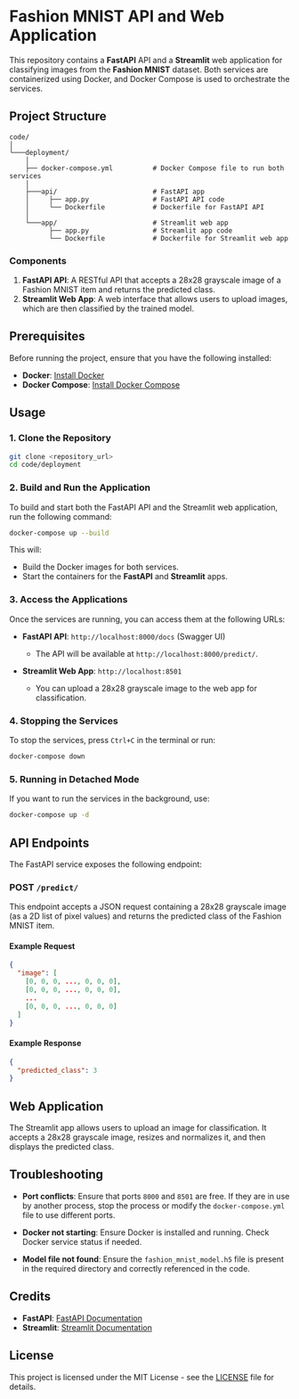 
# Fashion MNIST API and Web Application

This repository contains a **FastAPI** API and a **Streamlit** web application for classifying images from the **Fashion MNIST** dataset. Both services are containerized using Docker, and Docker Compose is used to orchestrate the services.

## Project Structure

```
code/
│
└───deployment/
    │
    ├── docker-compose.yml          # Docker Compose file to run both services
    │
    ├───api/                        # FastAPI app
    │     ├── app.py                # FastAPI API code
    │     └── Dockerfile            # Dockerfile for FastAPI API
    │
    └───app/                        # Streamlit web app
          ├── app.py                # Streamlit app code
          └── Dockerfile            # Dockerfile for Streamlit web app
```

### Components
1. **FastAPI API**: A RESTful API that accepts a 28x28 grayscale image of a Fashion MNIST item and returns the predicted class.
2. **Streamlit Web App**: A web interface that allows users to upload images, which are then classified by the trained model.

## Prerequisites

Before running the project, ensure that you have the following installed:
- **Docker**: [Install Docker](https://docs.docker.com/get-docker/)
- **Docker Compose**: [Install Docker Compose](https://docs.docker.com/compose/install/)

## Usage

### 1. Clone the Repository

```bash
git clone <repository_url>
cd code/deployment
```

### 2. Build and Run the Application

To build and start both the FastAPI API and the Streamlit web application, run the following command:

```bash
docker-compose up --build
```

This will:
- Build the Docker images for both services.
- Start the containers for the **FastAPI** and **Streamlit** apps.

### 3. Access the Applications

Once the services are running, you can access them at the following URLs:

- **FastAPI API**: `http://localhost:8000/docs` (Swagger UI)
  - The API will be available at `http://localhost:8000/predict/`.

- **Streamlit Web App**: `http://localhost:8501`
  - You can upload a 28x28 grayscale image to the web app for classification.

### 4. Stopping the Services

To stop the services, press `Ctrl+C` in the terminal or run:

```bash
docker-compose down
```

### 5. Running in Detached Mode

If you want to run the services in the background, use:

```bash
docker-compose up -d
```

## API Endpoints

The FastAPI service exposes the following endpoint:

### POST `/predict/`

This endpoint accepts a JSON request containing a 28x28 grayscale image (as a 2D list of pixel values) and returns the predicted class of the Fashion MNIST item.

#### Example Request

```json
{
  "image": [
    [0, 0, 0, ..., 0, 0, 0],
    [0, 0, 0, ..., 0, 0, 0],
    ...
    [0, 0, 0, ..., 0, 0, 0]
  ]
}
```

#### Example Response

```json
{
  "predicted_class": 3
}
```

## Web Application

The Streamlit app allows users to upload an image for classification. It accepts a 28x28 grayscale image, resizes and normalizes it, and then displays the predicted class.

## Troubleshooting

- **Port conflicts**: Ensure that ports `8000` and `8501` are free. If they are in use by another process, stop the process or modify the `docker-compose.yml` file to use different ports.
  
- **Docker not starting**: Ensure Docker is installed and running. Check Docker service status if needed.

- **Model file not found**: Ensure the `fashion_mnist_model.h5` file is present in the required directory and correctly referenced in the code.

## Credits

- **FastAPI**: [FastAPI Documentation](https://fastapi.tiangolo.com/)
- **Streamlit**: [Streamlit Documentation](https://docs.streamlit.io/)

## License

This project is licensed under the MIT License - see the [LICENSE](LICENSE) file for details.

